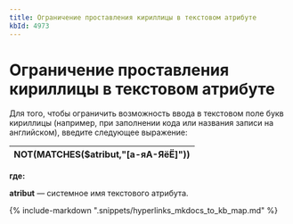 ```yaml
---
title: Ограничение проставления кириллицы в текстовом атрибуте
kbId: 4973
---
```


# Ограничение проставления кириллицы в текстовом атрибуте

Для того, чтобы ограничить возможность ввода в текстовом поле букв кириллицы (например, при заполнении кода или названия записи на английском), введите следующее выражение:

| NOT(MATCHES($atribut,"[а-яА-ЯёЁ]")) |
| --- |

**где:**

**atribut** — системное имя текстового атрибута.

{% include-markdown ".snippets/hyperlinks_mkdocs_to_kb_map.md" %}
